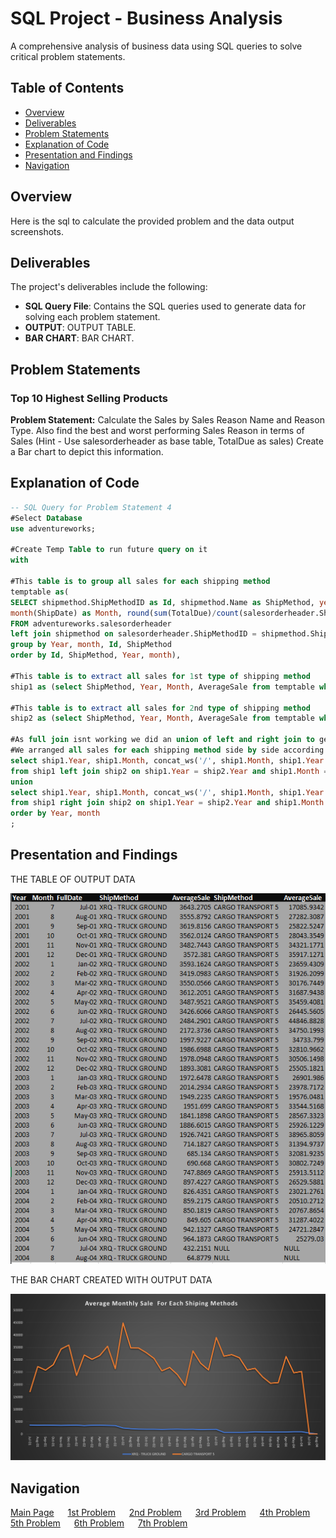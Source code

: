 # SQL Project - Business Analysis

A comprehensive analysis of business data using SQL queries to solve critical problem statements.

## Table of Contents
- [Overview](#overview)
- [Deliverables](#Deliverables)
- [Problem Statements](#Problem-Statements)
- [Explanation of Code](#Explanation-of-Code)
- [Presentation and Findings](#Presentation-and-Findings)
- [Navigation](#Navigation)



## Overview

Here is the sql to calculate the provided problem and the data output screenshots.


## Deliverables

The project's deliverables include the following:

- **SQL Query File**: Contains the SQL queries used to generate data for solving each problem statement.
- **OUTPUT**: OUTPUT TABLE.
- **BAR CHART**: BAR CHART.

## Problem Statements

### Top 10 Highest Selling Products
**Problem Statement:** Calculate the Sales by Sales Reason Name and Reason Type. Also find the
best and worst performing Sales Reason in terms of Sales
(Hint - Use salesorderheader as base table, TotalDue as sales)
Create a Bar chart to depict this information.

## Explanation of Code 

```sql
-- SQL Query for Problem Statement 4
#Select Database
use adventureworks;

#Create Temp Table to run future query on it
with

#This table is to group all sales for each shipping method
temptable as(
SELECT shipmethod.ShipMethodID as Id, shipmethod.Name as ShipMethod, year(ShipDate) as Year,
month(ShipDate) as Month, round(sum(TotalDue)/count(salesorderheader.ShipMethodID), 4) as AverageSale
FROM adventureworks.salesorderheader 
left join shipmethod on salesorderheader.ShipMethodID = shipmethod.ShipMethodID
group by Year, month, Id, ShipMethod
order by Id, ShipMethod, Year, month),

#This table is to extract all sales for 1st type of shipping method
ship1 as (select ShipMethod, Year, Month, AverageSale from temptable where Id = 1),

#This table is to extract all sales for 2nd type of shipping method
ship2 as (select ShipMethod, Year, Month, AverageSale from temptable where Id = 5)

#As full join isnt working we did an union of left and right join to get our required output
#We arranged all sales for each shipping method side by side according to the month and year
select ship1.Year, ship1.Month, concat_ws('/', ship1.Month, ship1.Year ) as FullDate, ship1.ShipMethod, ship1.AverageSale, ship2.ShipMethod, ship2.AverageSale
from ship1 left join ship2 on ship1.Year = ship2.Year and ship1.Month = ship2.Month
union
select ship1.Year, ship1.Month, concat_ws('/', ship1.Month, ship1.Year ) as FullDate, ship1.ShipMethod, ship1.AverageSale, ship2.ShipMethod, ship2.AverageSale
from ship1 right join ship2 on ship1.Year = ship2.Year and ship1.Month = ship2.Month
order by Year, month
;
```

## Presentation and Findings

THE TABLE OF OUTPUT DATA

![Table Output of Data](q4.PNG)

THE BAR CHART CREATED WITH OUTPUT DATA

![Bar Chart of Data](q4c.png)


## Navigation

[Main Page](https://github.com/Plotted-Digit/SQL-Project/) &emsp; [1st Problem](https://github.com/Plotted-Digit/SQL-Project/tree/main/QUESTION_1) &emsp; [2nd Problem](https://github.com/Plotted-Digit/SQL-Project/tree/main/QUESTION_2) &emsp; [3rd Problem](https://github.com/Plotted-Digit/SQL-Project/tree/main/QUESTION_3) &emsp; [4th Problem](https://github.com/Plotted-Digit/SQL-Project/tree/main/QUESTION_4) &emsp; [5th Problem](https://github.com/Plotted-Digit/SQL-Project/tree/main/QUESTION_5) &emsp; [6th Problem](https://github.com/Plotted-Digit/SQL-Project/tree/main/QUESTION_6) &emsp; [7th Problem](https://github.com/Plotted-Digit/SQL-Project/tree/main/QUESTION_7)
